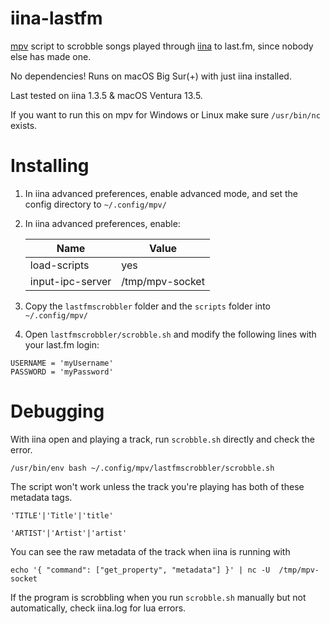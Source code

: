 # iina-lastfm
[mpv](https://github.com/mpv-player/mpv) script to scrobble songs played through [iina](https://github.com/iina/iina) to last.fm, since nobody else has made one.

No dependencies! Runs on macOS Big Sur(+) with just iina installed.

Last tested on iina 1.3.5 & macOS Ventura 13.5.

If you want to run this on mpv for Windows or Linux make sure `/usr/bin/nc` exists.

# Installing 

1. In iina advanced preferences, enable advanced mode, and set the config directory to `~/.config/mpv/`

2. In iina advanced preferences, enable:

    | Name      | Value |
    | ----------- | ----------- |
    | load-scripts| yes       |
    | input-ipc-server   | /tmp/mpv-socket       |

3. Copy the `lastfmscrobbler` folder and the `scripts` folder into `~/.config/mpv/`

4. Open `lastfmscrobbler/scrobble.sh` and modify the following lines with your last.fm login:
```
USERNAME = 'myUsername'
PASSWORD = 'myPassword'
```


# Debugging
With iina open and playing a track, run `scrobble.sh` directly and check the error.

 `/usr/bin/env bash ~/.config/mpv/lastfmscrobbler/scrobble.sh`

The script won't work unless the track you're playing has both of these metadata tags.

`'TITLE'|'Title'|'title'`

`'ARTIST'|'Artist'|'artist'` 

You can see the raw metadata of the track when iina is running with

```echo '{ "command": ["get_property", "metadata"] }' | nc -U  /tmp/mpv-socket```

If the program is scrobbling when you run `scrobble.sh` manually but not automatically, check iina.log for lua errors.
